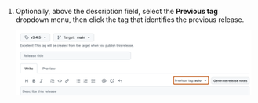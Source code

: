 1. Optionally, above the description field, select the **Previous tag** dropdown menu, then click the tag that identifies the previous release.

   ![Screenshot of the "New release" form. A dropdown menu, labeled "Previous tag: auto", is highlighted with an orange outline.](/assets/images/help/releases/releases-tag-previous-release.png)

